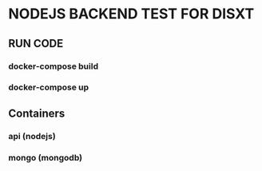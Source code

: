 # NODEJS BACKEND TEST FOR DISXT

## RUN CODE

### docker-compose build
### docker-compose up

## Containers

### api (nodejs)
### mongo (mongodb)